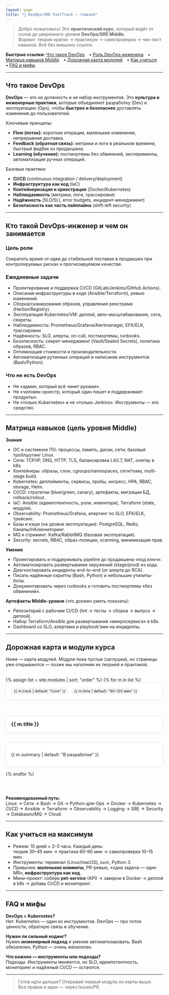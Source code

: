 ```yaml
---
layout: page
title: "📘 DevOps/SRE FastTrack — главная"
---
```


<style>
/* Простая сетка карточек без внешних файлов */
.cards {display:grid;grid-template-columns:repeat(auto-fill,minmax(260px,1fr));gap:14px;margin:18px 0}
.card{display:block;border:1px solid #e6e6e6;border-radius:14px;padding:16px;text-decoration:none;background:#fff;box-shadow:0 2px 8px rgba(0,0,0,.04);transition:.15s}
.card:hover{transform:translateY(-2px);box-shadow:0 6px 16px rgba(0,0,0,.08)}
.card h3{margin:4px 0 6px 0}
.badge{display:inline-block;font-size:12px;padding:2px 8px;border-radius:999px;border:1px solid #e9e9e9;background:#f6f6f6;margin-right:6px}
.kbd{display:inline-block;border:1px solid #ddd;border-bottom-width:2px;border-radius:6px;padding:2px 6px;font-family:ui-monospace, SFMono-Regular, Menlo, Monaco, Consolas, "Liberation Mono", "Courier New", monospace;background:#fbfbfb}
.toc a{margin-right:10px}
</style>

> Добро пожаловать! Это **практический курс**, который ведёт от основ до уверенного уровня **DevOps/SRE Middle**.  
> Формат: теория кратко → практикум → самопроверка → чек-лист навыков. Всё без внешних ссылок.

<div class="toc">
<strong>Быстрые ссылки:</strong>
<a href="#cto-takoe-devops">Что такое DevOps</a> •
<a href="#devops-engineer-role">Роль DevOps инженера</a> •
<a href="#skill-matrix">Матрица навыков Middle</a> •
<a href="#roadmap">Дорожная карта модулей</a> •
<a href="#how-to-study">Как учиться</a> •
<a href="#faq">FAQ и мифы</a>
</div>

---

## <a id="cto-takoe-devops"></a>Что такое DevOps

**DevOps** — это не должность и не набор инструментов. Это **культура и инженерные практики**, которые объединяют разработку (Dev) и эксплуатацию (Ops), чтобы **быстрее и безопаснее** доставлять изменения до пользователей.

Ключевые принципы:
- **Flow (поток):** короткие итерации, маленькие изменения, непрерывная доставка.
- **Feedback (обратная связь):** метрики и логи в реальном времени, быстрый фидбек из продакшена.
- **Learning (обучение):** постмортемы без обвинений, эксперименты, автоматизация ручных операций.

Базовые практики:
- **CI/CD** (continuous integration / delivery/deployment)
- **Инфраструктура как код** (IaC)
- **Контейнеризация и оркестрация** (Docker/Kubernetes)
- **Наблюдаемость** (метрики, логи, трассировки)
- **Надёжность** (SLO/SLI, error budgets, инцидент-менеджмент)
- **Безопасность как часть пайплайна** (shift-left security)

---

## <a id="devops-engineer-role"></a>Кто такой DevOps-инженер и чем он занимается

### Цель роли
Сократить время от идеи до стабильной поставки в продакшен при контролируемых рисках и прогнозируемом качестве.

### Ежедневные задачи
- Проектирование и поддержка CI/CD (GitLab/Jenkins/GitHub Actions).
- Описания инфраструктуры в коде (Ansible/Terraform), ревью изменений.
- Сборка/сканирование образов, управление реестрами (Harbor/Registry).
- Эксплуатация Kubernetes/VM: деплой, авто-масштабирование, сети, секреты.
- Наблюдаемость: Prometheus/Grafana/Alertmanager, EFK/ELK, трассировки.
- Надёжность: SLO, алерты, on-call, постмортемы, runbooks.
- Безопасность: секрет-менеджмент (Vault/Sealed Secrets), политика образов, RBAC.
- Оптимизация стоимости и производительности.
- Автоматизация рутинных операций и написание инструментов (Bash/Python).

### Что **не** есть DevOps
- Не «админ, который всё чинит руками».
- Не «человек-оркестр, который один пишет и поддерживает продукты».
- Не «только Kubernetes» и не «только Jenkins». Инструменты — это средство.

---

## <a id="skill-matrix"></a>Матрица навыков (цель уровня Middle)

**Знания**
- ОС и системное ПО: процессы, память, диски, сети; базовый троблшутинг Linux.
- Сети: TCP/IP, DNS, HTTP, TLS, балансировка L4/L7, NAT, overlay в k8s.
- Контейнеры: образы, слои, cgroups/namespaces, сети/тома, multi-stage build.
- Kubernetes: деплойменты, сервисы, пробы, ингресс, HPA, RBAC, storage, Helm.
- CI/CD: стратегии (blue/green, canary), артефакты, миграции БД, rollback/rollout.
- IaC: Ansible (идемпотентность, роли, инвентори), Terraform (state, модули).
- Observability: Prometheus/Grafana, алертинг по SLO, EFK/ELK, трейсинг.
- Базы и кэши (на уровне эксплуатации): PostgreSQL, Redis; бэкапы/HA/мониторинг.
- MQ и стриминг: Kafka/RabbitMQ (базовая эксплуатация).
- Security: secrets, RBAC, образ-полиции, scanning, минимизация прав.

**Умения**
- Проектировать и поддерживать pipeline до продакшена «под ключ».
- Автоматизировать развертывание окружений (stage/prod) из кода.
- Диагностировать инциденты end-to-end (от алерта до RCA).
- Писать надёжные скрипты (Bash, Python) и небольшие утилиты-боты.
- Документировать через runbooks и готовить постмортемы «без обвинений».

**Артефакты Middle-уровня** (что должен уметь показать):
- Репозиторий с рабочим CI/CD (lint → тесты → сборка → выпуск → деплой).
- Набор Terraform/Ansible для развертывания «микросервиса» в k8s.
- Dashboard со SLO, алертами и playbook’ами на инциденты.

---

## <a id="roadmap"></a>Дорожная карта и модули курса

Ниже — карта модулей. Модули пока пустые (заглушки), но страницы уже открываются — позже мы наполним их теорией и практикой.

<div class="cards">

{% assign list = site.modules | sort: "order" %}
{% for m in list %}
  <a class="card" href="{{ m.url }}">
    <span class="badge">{{ m.track | default: "Core" }}</span>
    <span class="badge">{{ m.time | default: "90–120 мин" }}</span>
    <h3>{{ m.title }}</h3>
    <p>{{ m.summary | default: "В разработке" }}</p>
  </a>
{% endfor %}

</div>

**Рекомендованный путь:**  
Linux → Сети → Bash → Git → Python-для-Ops → Docker → Kubernetes → CI/CD → Ansible → Terraform → Observability → Logging → SRE → Security → Databases/MQ → Cloud.

---

## <a id="how-to-study"></a>Как учиться на максимум

- Режим: 10 дней × 2–3 часа. Каждый день:  
  теория 30–45 мин → практика 60–90 мин → самопроверка 10–15 мин.
- Инструменты: терминал (Linux/macOS), `bash`, Python 3.
- Привычки: **маленькие коммиты**, PR-ревью, «одна задача — один MR», **инфраструктура как код**.
- Мини-проект: собери **pet-service** (API) → заверни в Docker → деплой в k8s → добавь CI/CD и мониторинг.

---

## <a id="faq"></a>FAQ и мифы

**DevOps = Kubernetes?**  
Нет. Kubernetes — один из инструментов. DevOps — про поток ценности, обратную связь и обучение.

**Нужен ли сильный кодинг?**  
Нужен **инженерный подход** и умение автоматизировать. Bash обязателен, Python — очень желателен.

**Что важнее — инструменты или подходы?**  
Подходы. Инструменты меняются, но SLO, идемпотентность, мониторинг и надёжный CI/CD — остаются.

---

> Готов идти дальше? Открывай первый модуль из карты выше.  
> Все правки и идеи — через Issues/PR.
